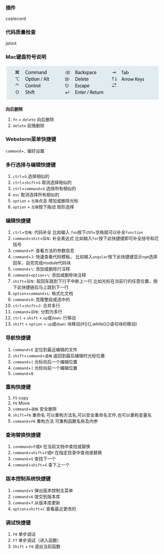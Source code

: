 ### 插件
cssrecord

### 代码质量检查
jshint

### Mac键盘符号说明

![mac keys](/images/MacKeys.png?raw=true)

**向后删除**

1. `fn` + `delete` 向后删除
2. `delete` 前赂删除

### Webstorm菜单快捷键
`command`+`,` 偏好设置

### 多行选择与编辑快捷键

1. `ctrl`+`G` 选择相似的 
2. `ctrl`+`shift`+`G` 取消选择相似的 
3. `ctrl`+`command`+`G` 选择所有相似的 
4. `esc` 取消选择所有相似的 
5. `option` + `左键`点击 增加或删除光标 
6. `option` + `左键`按下拖动 矩形选择 

### 编辑快捷键
1.  `ctrl`+`空格`: 代码补全 比如输入 `fun`按下ctrl+空格就可以补全`function`
2.  `command`+`shit`+`回车`: 补全表达式 比如输入`for`按下此快捷键即可补全括号和花括号
3.  `command`+`P`: 查看方法的参数信息
4.  `command`+`J`: 快速查看代码模板， 比如输入`angular`按下此快捷键显示`ngm`选择回车，自完完成module代码块
5.  `command`+`\`: 添加或删除行注释
6.  `command`+`option`+`\`: 添加或删除块注释
7.  `shift`+`回车`: 软回车跳到下行不中断上一行  比如光标在当前行的任意位置，按下此快捷链后马上跳到下一行
8.  `option`+`command`+`L`: 格式化文档
9.  `command`+`D`: 克隆整段或选中的
10. `ctrl`+`shift`+`J`: 合并多行
11. `command`+`回车`: 分割为多行
12. `ctrl` + `shift` + `up`或`down`: 行移动
13. `shift` + `option` + `up`或`down`: 块移动(if(){},while(){}语句块的移动)

### 导航快捷键

1. `command`+`E` 定位到最近编辑的文件
2. `shift`+`command`+`退格` 返回到最后编辑时光标位置
3. `command`+`[` 光标向后一个编辑位置
4. `command`+`]` 光标向前一个编辑位置
5. `command`+`B`

### 重构快捷键
1. `F5` copy
2. `F6` Move
3. `command`+`退格` 安全删除
4. `shift`+`F6` 重命名  可以重构方法名,可以安全重命名文件,也可以重构变量名
5. `command`+`F6` 重构方法 可重构函数名称及内参

### 查询替换快捷键

1. `conmmand`+`F`或`R` 在当前文档中查找或替换
2. `command`+`shift`+`F`或`R` 在指定目录中查询或替换
3. `command`+`G` 查找下一个
4. `command`+`shift`+`G` 查下上一个

### 版本控制系统快捷键

1. `command`+`V` 弹出版本控制主菜单
2. `command`+`K` 提交到版本库
3. `command`+`T` 从版本库更新
4. `option`+`shift`+`C` 查看最近更改的

### 调试快捷键

1. `F8` 单步调试
2. `F7` 单步调试（进入函数）
3. `Shift` + `F8` 退出当前函数


